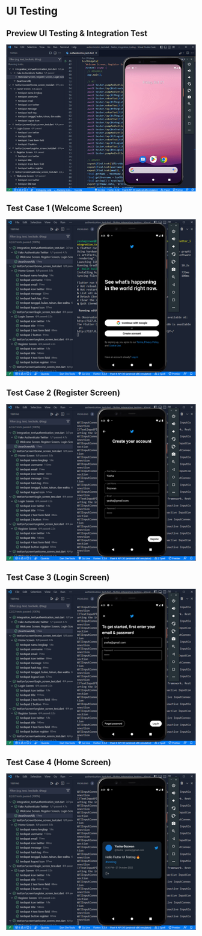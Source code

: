 # UI Testing

## Preview UI Testing & Integration Test

<img src="../screenshot/preview.gif" />

## Test Case 1 (Welcome Screen)

<img src="../screenshot/test_case_1.jpg" width="800" />

## Test Case 2 (Register Screen)

<img src="../screenshot/test_case_2.jpg" width="800" />

## Test Case 3 (Login Screen)

<img src="../screenshot/test_case_3.jpg" width="800" />

## Test Case 4 (Home Screen)

<img src="../screenshot/test_case_4.jpg" width="800" />
